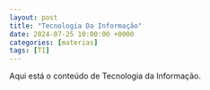 ```yaml
---
layout: post
title: "Tecnologia Da Informação"
date: 2024-07-25 10:00:00 +0000
categories: [materias]
tags: [TI]
---
```


Aqui está o conteúdo de Tecnologia da Informação.
